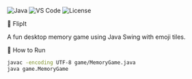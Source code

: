 ![Java](https://img.shields.io/badge/Java-ED8B00?style=for-the-badge&logo=java&logoColor=white)
![VS Code](https://img.shields.io/badge/IDE-VS%20Code-007ACC?style=for-the-badge&logo=visual%20studio%20code)
![License](https://img.shields.io/badge/License-MIT-green?style=for-the-badge)

🧠 FlipIt

A fun desktop memory game using Java Swing with emoji tiles.

 🚀 How to Run

```bash
javac -encoding UTF-8 game/MemoryGame.java
java game.MemoryGame
